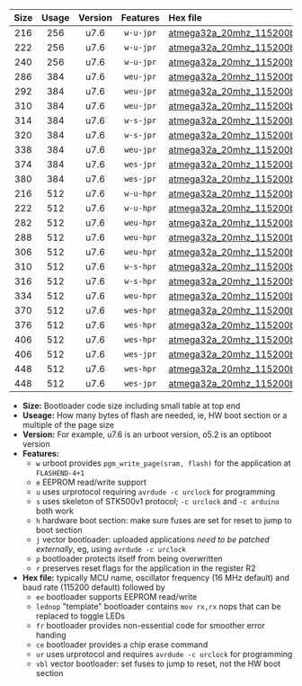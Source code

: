 |Size|Usage|Version|Features|Hex file|
|:-:|:-:|:-:|:-:|:--|
|216|256|u7.6|`w-u-jpr`|[atmega32a_20mhz_115200bps_ur_vbl.hex](https://raw.githubusercontent.com/stefanrueger/urboot/main/atmega32a_20mhz_115200bps_ur_vbl.hex)|
|222|256|u7.6|`w-u-jpr`|[atmega32a_20mhz_115200bps_lednop_ur_vbl.hex](https://raw.githubusercontent.com/stefanrueger/urboot/main/atmega32a_20mhz_115200bps_lednop_ur_vbl.hex)|
|240|256|u7.6|`w-u-jpr`|[atmega32a_20mhz_115200bps_lednop_fr_ur_vbl.hex](https://raw.githubusercontent.com/stefanrueger/urboot/main/atmega32a_20mhz_115200bps_lednop_fr_ur_vbl.hex)|
|286|384|u7.6|`weu-jpr`|[atmega32a_20mhz_115200bps_ee_ur_vbl.hex](https://raw.githubusercontent.com/stefanrueger/urboot/main/atmega32a_20mhz_115200bps_ee_ur_vbl.hex)|
|292|384|u7.6|`weu-jpr`|[atmega32a_20mhz_115200bps_ee_lednop_ur_vbl.hex](https://raw.githubusercontent.com/stefanrueger/urboot/main/atmega32a_20mhz_115200bps_ee_lednop_ur_vbl.hex)|
|310|384|u7.6|`weu-jpr`|[atmega32a_20mhz_115200bps_ee_lednop_fr_ur_vbl.hex](https://raw.githubusercontent.com/stefanrueger/urboot/main/atmega32a_20mhz_115200bps_ee_lednop_fr_ur_vbl.hex)|
|314|384|u7.6|`w-s-jpr`|[atmega32a_20mhz_115200bps_vbl.hex](https://raw.githubusercontent.com/stefanrueger/urboot/main/atmega32a_20mhz_115200bps_vbl.hex)|
|320|384|u7.6|`w-s-jpr`|[atmega32a_20mhz_115200bps_lednop_vbl.hex](https://raw.githubusercontent.com/stefanrueger/urboot/main/atmega32a_20mhz_115200bps_lednop_vbl.hex)|
|338|384|u7.6|`weu-jpr`|[atmega32a_20mhz_115200bps_ee_lednop_fr_ce_ur_vbl.hex](https://raw.githubusercontent.com/stefanrueger/urboot/main/atmega32a_20mhz_115200bps_ee_lednop_fr_ce_ur_vbl.hex)|
|374|384|u7.6|`wes-jpr`|[atmega32a_20mhz_115200bps_ee_vbl.hex](https://raw.githubusercontent.com/stefanrueger/urboot/main/atmega32a_20mhz_115200bps_ee_vbl.hex)|
|380|384|u7.6|`wes-jpr`|[atmega32a_20mhz_115200bps_ee_lednop_vbl.hex](https://raw.githubusercontent.com/stefanrueger/urboot/main/atmega32a_20mhz_115200bps_ee_lednop_vbl.hex)|
|216|512|u7.6|`w-u-hpr`|[atmega32a_20mhz_115200bps_ur.hex](https://raw.githubusercontent.com/stefanrueger/urboot/main/atmega32a_20mhz_115200bps_ur.hex)|
|222|512|u7.6|`w-u-hpr`|[atmega32a_20mhz_115200bps_lednop_ur.hex](https://raw.githubusercontent.com/stefanrueger/urboot/main/atmega32a_20mhz_115200bps_lednop_ur.hex)|
|282|512|u7.6|`weu-hpr`|[atmega32a_20mhz_115200bps_ee_ur.hex](https://raw.githubusercontent.com/stefanrueger/urboot/main/atmega32a_20mhz_115200bps_ee_ur.hex)|
|288|512|u7.6|`weu-hpr`|[atmega32a_20mhz_115200bps_ee_lednop_ur.hex](https://raw.githubusercontent.com/stefanrueger/urboot/main/atmega32a_20mhz_115200bps_ee_lednop_ur.hex)|
|306|512|u7.6|`weu-hpr`|[atmega32a_20mhz_115200bps_ee_lednop_fr_ur.hex](https://raw.githubusercontent.com/stefanrueger/urboot/main/atmega32a_20mhz_115200bps_ee_lednop_fr_ur.hex)|
|310|512|u7.6|`w-s-hpr`|[atmega32a_20mhz_115200bps.hex](https://raw.githubusercontent.com/stefanrueger/urboot/main/atmega32a_20mhz_115200bps.hex)|
|316|512|u7.6|`w-s-hpr`|[atmega32a_20mhz_115200bps_lednop.hex](https://raw.githubusercontent.com/stefanrueger/urboot/main/atmega32a_20mhz_115200bps_lednop.hex)|
|334|512|u7.6|`weu-hpr`|[atmega32a_20mhz_115200bps_ee_lednop_fr_ce_ur.hex](https://raw.githubusercontent.com/stefanrueger/urboot/main/atmega32a_20mhz_115200bps_ee_lednop_fr_ce_ur.hex)|
|370|512|u7.6|`wes-hpr`|[atmega32a_20mhz_115200bps_ee.hex](https://raw.githubusercontent.com/stefanrueger/urboot/main/atmega32a_20mhz_115200bps_ee.hex)|
|376|512|u7.6|`wes-hpr`|[atmega32a_20mhz_115200bps_ee_lednop.hex](https://raw.githubusercontent.com/stefanrueger/urboot/main/atmega32a_20mhz_115200bps_ee_lednop.hex)|
|406|512|u7.6|`wes-hpr`|[atmega32a_20mhz_115200bps_ee_lednop_fr.hex](https://raw.githubusercontent.com/stefanrueger/urboot/main/atmega32a_20mhz_115200bps_ee_lednop_fr.hex)|
|406|512|u7.6|`wes-jpr`|[atmega32a_20mhz_115200bps_ee_lednop_fr_vbl.hex](https://raw.githubusercontent.com/stefanrueger/urboot/main/atmega32a_20mhz_115200bps_ee_lednop_fr_vbl.hex)|
|448|512|u7.6|`wes-hpr`|[atmega32a_20mhz_115200bps_ee_lednop_fr_ce.hex](https://raw.githubusercontent.com/stefanrueger/urboot/main/atmega32a_20mhz_115200bps_ee_lednop_fr_ce.hex)|
|448|512|u7.6|`wes-jpr`|[atmega32a_20mhz_115200bps_ee_lednop_fr_ce_vbl.hex](https://raw.githubusercontent.com/stefanrueger/urboot/main/atmega32a_20mhz_115200bps_ee_lednop_fr_ce_vbl.hex)|

- **Size:** Bootloader code size including small table at top end
- **Useage:** How many bytes of flash are needed, ie, HW boot section or a multiple of the page size
- **Version:** For example, u7.6 is an urboot version, o5.2 is an optiboot version
- **Features:**
  + `w` urboot provides `pgm_write_page(sram, flash)` for the application at `FLASHEND-4+1`
  + `e` EEPROM read/write support
  + `u` uses urprotocol requiring `avrdude -c urclock` for programming
  + `s` uses skeleton of STK500v1 protocol; `-c urclock` and `-c arduino` both work
  + `h` hardware boot section: make sure fuses are set for reset to jump to boot section
  + `j` vector bootloader: uploaded applications *need to be patched externally*, eg, using `avrdude -c urclock`
  + `p` bootloader protects itself from being overwritten
  + `r` preserves reset flags for the application in the register R2
- **Hex file:** typically MCU name, oscillator frequency (16 MHz default) and baud rate (115200 default) followed by
  + `ee` bootloader supports EEPROM read/write
  + `lednop` "template" bootloader contains `mov rx,rx` nops that can be replaced to toggle LEDs
  + `fr` bootloader provides non-essential code for smoother error handing
  + `ce` bootloader provides a chip erase command
  + `ur` uses urprotocol and requires `avrdude -c urclock` for programming
  + `vbl` vector bootloader: set fuses to jump to reset, not the HW boot section
